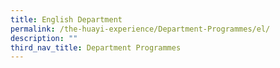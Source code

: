 ```yaml
---
title: English Department
permalink: /the-huayi-experience/Department-Programmes/el/
description: ""
third_nav_title: Department Programmes
---
```


